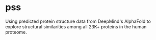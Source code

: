 # pss
Using predicted protein structure data from DeepMind's AlphaFold to explore structural similarities among all 23K+ proteins in the human proteome.
